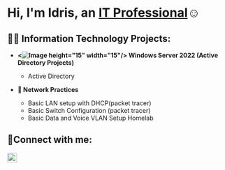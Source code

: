 <h1>Hi, I'm Idris, an <a href="https://linkedin.com/in/idris-adibelli">IT Professional</a>☺</h1>

<h2>👨‍💻 Information Technology Projects:</h2>

- <b> <![Image](https://github.com/user-attachments/assets/b04b4f08-0a49-4dae-958f-0d7bf78332b7) height="15" width="15"/> Windows Server 2022 (Active Directory Projects)</b>

   - Active Directory

- <b>:signal_strength: Network Practices</b>

   - Basic LAN setup with DHCP(packet tracer)
   - Basic Switch Configuration (packet tracer)
   - Basic Data and Voice VLAN Setup Homelab



<h2>🤳Connect with me:</h2>

[<img align="left" alt="Nemesio | LinkedIn" width="22px" src="https://cdn.jsdelivr.net/npm/simple-icons@v3/icons/linkedin.svg" />][linkedin]



[linkedin]: https://linkedin.com/in/idris-adibelli
